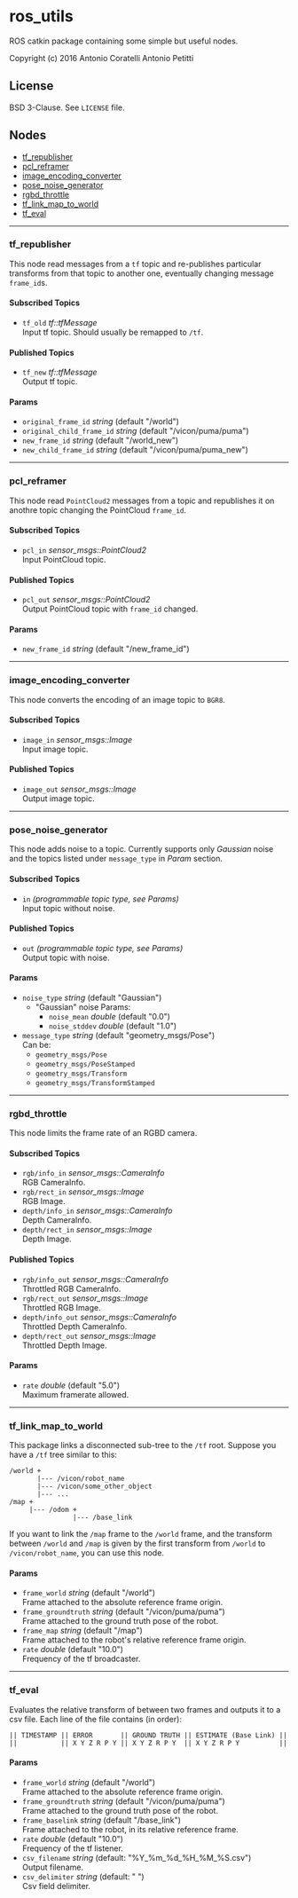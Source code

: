 # ros_utils

ROS catkin package containing some simple but useful nodes.

Copyright (c) 2016 
Antonio Coratelli
Antonio Petitti


## License

BSD 3-Clause. See `LICENSE` file.



## Nodes

- [tf_republisher](#tf_republisher)
- [pcl_reframer](#pcl_reframer)
- [image_encoding_converter](#image_encoding_converter)
- [pose_noise_generator](#pose_noise_generator)
- [rgbd_throttle](#rgbd_throttle)
- [tf_link_map_to_world](#tf_link_map_to_world)
- [tf_eval](#tf_eval)

---

### tf_republisher
This node read messages from a `tf` topic and re-publishes particular transforms
from that topic to another one, eventually changing message `frame_id`s.

#### Subscribed Topics
- `tf_old` *tf::tfMessage*<br/>
  Input tf topic. Should usually be remapped to `/tf`.

#### Published Topics
- `tf_new` *tf::tfMessage*<br/>
  Output tf topic.

#### Params
- `original_frame_id` *string* (default "/world")
- `original_child_frame_id` *string* (default "/vicon/puma/puma")
- `new_frame_id` *string* (default "/world_new")
- `new_child_frame_id` *string* (default "/vicon/puma/puma_new")

---

### pcl_reframer
This node read `PointCloud2` messages from a topic and republishes it on anothre
topic changing the PointCloud `frame_id`.

#### Subscribed Topics
- `pcl_in` *sensor_msgs::PointCloud2*<br/>
  Input PointCloud topic.

#### Published Topics
- `pcl_out` *sensor_msgs::PointCloud2*<br/>
  Output PointCloud topic with `frame_id` changed.

#### Params
- `new_frame_id` *string* (default "/new_frame_id")

---

### image_encoding_converter
This node converts the encoding of an image topic to `BGR8`.

#### Subscribed Topics
- `image_in` *sensor_msgs::Image*<br/>
  Input image topic.

#### Published Topics
- `image_out` *sensor_msgs::Image*<br/>
  Output image topic.

---

### pose_noise_generator
This node adds noise to a topic.
Currently supports only *Gaussian* noise and the topics listed under `message_type` in *Param* section.

#### Subscribed Topics
- `in` *(programmable topic type, see Params)*<br/>
  Input topic without noise.

#### Published Topics
- `out` *(programmable topic type, see Params)*<br/>
  Output topic with noise.

#### Params
- `noise_type` *string* (default "Gaussian")<br/>
  - "Gaussian" noise Params:
    - `noise_mean` *double* (default "0.0")
    - `noise_stddev` *double* (default "1.0")
- `message_type` *string* (default "geometry_msgs/Pose")<br/>
  Can be:
  - `geometry_msgs/Pose`
  - `geometry_msgs/PoseStamped`
  - `geometry_msgs/Transform`
  - `geometry_msgs/TransformStamped`

---

### rgbd_throttle
This node limits the frame rate of an RGBD camera.

#### Subscribed Topics
- `rgb/info_in` *sensor_msgs::CameraInfo*<br/>
  RGB CameraInfo.
- `rgb/rect_in` *sensor_msgs::Image*<br/>
  RGB Image.
- `depth/info_in` *sensor_msgs::CameraInfo*<br/>
  Depth CameraInfo.
- `depth/rect_in` *sensor_msgs::Image*<br/>
  Depth Image.

#### Published Topics
- `rgb/info_out` *sensor_msgs::CameraInfo*<br/>
  Throttled RGB CameraInfo.
- `rgb/rect_out` *sensor_msgs::Image*<br/>
  Throttled RGB Image.
- `depth/info_out` *sensor_msgs::CameraInfo*<br/>
  Throttled Depth CameraInfo.
- `depth/rect_out` *sensor_msgs::Image*<br/>
  Throttled Depth Image.

#### Params
- `rate` *double* (default "5.0")<br/>
  Maximum framerate allowed.

---

### tf_link_map_to_world
This package links a disconnected sub-tree to the `/tf` root.
Suppose you have a `/tf` tree similar to this:
```
/world +
       |--- /vicon/robot_name
       |--- /vicon/some_other_object
       |--- ...
/map +
     |--- /odom +
                |--- /base_link
```
If you want to link the `/map` frame to the `/world` frame, and the transform
between `/world` and `/map` is given by the first transform from
`/world` to `/vicon/robot_name`, you can use this node.

#### Params
- `frame_world` *string* (default "/world")<br/>
  Frame attached to the absolute reference frame origin.
- `frame_groundtruth` *string* (default "/vicon/puma/puma")<br/>
  Frame attached to the ground truth pose of the robot.
- `frame_map` *string* (default "/map")<br/>
  Frame attached to the robot's relative reference frame origin.
- `rate` *double* (default "10.0")<br/>
  Frequency of the tf broadcaster.

---

### tf_eval
Evaluates the relative transform of between two frames and outputs it to a csv
file. Each line of the file contains (in order):
```
|| TIMESTAMP || ERROR       || GROUND TRUTH || ESTIMATE (Base Link) ||
||           || X Y Z R P Y || X Y Z R P Y  || X Y Z R P Y          ||
```

#### Params
- `frame_world` *string* (default "/world")<br/>
  Frame attached to the absolute reference frame origin.
- `frame_groundtruth` *string* (default "/vicon/puma/puma")<br/>
  Frame attached to the ground truth pose of the robot.
- `frame_baselink` *string* (default "/base_link")<br/>
  Frame attached to the robot, in its relative reference frame.
- `rate` *double* (default "10.0")<br/>
  Frequency of the tf listener.
- `csv_filename` *string* (default: "%Y_%m_%d_%H_%M_%S.csv")<br/>
  Output filename.
- `csv_delimiter` *string* (default: " ")<br/>
  Csv field delimiter.
